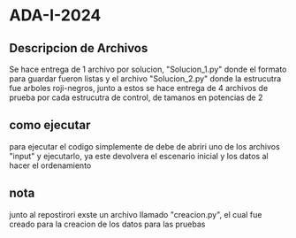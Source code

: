 # ADA-I-2024
## Descripcion de Archivos
Se hace entrega de 1 archivo por solucion, "Solucion_1.py" donde el formato para guardar fueron listas y el archivo "Solucion_2.py" donde la estrucutra fue arboles roji-negros, junto a estos se hace entrega de 4 archivos de prueba por cada estrucutra de control, de tamanos en potencias de 2

## como ejecutar
para ejecutar el codigo simplemente de debe de abriri uno de los archivos "input" y ejecutarlo, ya este devolvera el escenario inicial y los datos al hacer el ordenamiento

## nota
junto al repostirori exste un archivo llamado "creacion.py", el cual fue creado para la creacion de los datos para las pruebas
